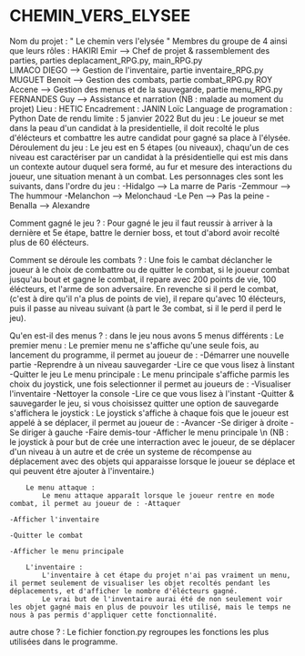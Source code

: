 # CHEMIN_VERS_ELYSEE
Nom du projet : " Le chemin vers l'elysée "
Membres du groupe de 4 ainsi que leurs rôles :
                        HAKIRI Emir     -->     Chef de projet & rassemblement des parties, parties deplacament_RPG.py, main_RPG.py <br>
                        LIMACO DIEGO    -->     Gestion de l'inventaire, partie inventaire_RPG.py
                        MUGUET Benoit   -->     Gestion des combats, partie combat_RPG.py
                        ROY Accene      -->     Gestion des menus et de la sauvegarde, partie menu_RPG.py
                        FERNANDES Guy   -->     Assistance et narration (NB : malade au moment du projet)
Lieu : HETIC
Encadrement : JANIN Loïc 
Language de programation : Python
Date de rendu limite : 5 janvier 2022
But du jeu : Le joueur se met dans la peau d'un candidat à la presidentielle, il doit recolté le plus d'élécteurs et combattre les autre candidat pour gagné sa place à l'élysée.
Déroulement du jeu :
    Le jeu est en 5 étapes (ou niveaux), chaqu'un de ces niveau est caractériser par un candidat à la présidentielle qui est mis dans un contexte autour duquel sera formé, 
    au fur et mesure des interactions du joueur, une situation menant à un combat.
    Les personnages cles sont les suivants, dans l'ordre du jeu : -Hidalgo    -->   La marre de Paris
                                                                  -Zemmour    -->   The hummour
                                                                  -Melanchon  -->   Melonchaud
                                                                  -Le Pen     -->   Pas la peine
                                                                  -Benalla    -->   Alexandre
  
Comment gagné le jeu ? :
    Pour gagné le jeu il faut reussir à arriver à la dernière et 5e étape, battre le dernier boss, et tout d'abord avoir recolté plus de 60 élécteurs.

Comment se déroule les combats ? :
    Une fois le cambat déclancher le joueur à le choix de combattre ou de quitter le combat, si le joueur combat jusqu'au bout et gagne le combat,
    il repare avec 200 points de vie, 100 élécteurs, et l'arme de son adversaire.
    En revenche si il perd le combat, (c'est à dire qu'il n'a plus de points de vie),  il repare qu'avec 10 élécteurs, puis il passe au niveau suivant (à part le 3e combat, si il le perd il perd le jeu).

Qu'en est-il des menus ? :
    dans le jeu nous avons 5 menus différents :
        Le premier menu :
            Le premier menu ne s'affiche qu'une seule fois, au lancement du programme, il permet au joueur de : -Démarrer une nouvelle partie
                                                                                                                -Reprendre à un niveau sauvegarder
                                                                                                                -Lire ce que vous lisez à linstant
                                                                                                                -Quitter le jeu
        Le menu principale :
            Le menu principale s'affiche parmis les choix du joystick, une fois selectionner il permet au joueurs de : -Visualiser l'inventaire
                                                                                                                       -Nettoyer la console
                                                                                                                       -Lire ce que vous lisez à l'instant
                                                                                                                       -Quitter & sauvegarder le jeu, si vous choisissez quitter une option de sauvegarde s'affichera
        le joystick :
            Le joystick s'affiche à chaque fois que le joueur est appelé à se déplacer, il permet au joueur de : -Avancer
                                                                                                                 -Se diriger à droite
                                                                                                                 -Se diriger à gauche
                                                                                                                 -Faire demis-tour
                                                                                                                 -Afficher le menu principale \n
            (NB : le joystick à pour but de crée une interraction avec le joueur, de se déplacer d'un niveau à un autre et de crée un systeme de récompense au déplacement avec des objets qui apparaisse lorsque le joueur se déplace et qui peuvent étre ajouter à l'inventaire.)
        
        Le menu attaque :
            Le menu attaque apparaît lorsque le joueur rentre en mode combat, il permet au joueur de : -Attaquer
                                                                                                       -Afficher l'inventaire
                                                                                                       -Quitter le combat
                                                                                                       -Afficher le menu principale
                                                                                                       
        L'inventaire :
            L'inventaire à cet étape du projet n'ai pas vraiment un menu, il permet seulement de visualiser les objet recoltés pendant les déplacements, et d'afficher le nombre d'élécteurs gagné.
            Le vrai but de l'inventaire aurai été de non seulement voir les objet gagné mais en plus de pouvoir les utilisé, mais le temps ne nous à pas permis d'appliquer cette fonctionnalité.
         
 
autre chose ? :
  Le fichier fonction.py regroupes les fonctions les plus utilisées dans le programme.
  
